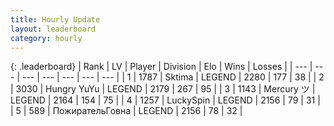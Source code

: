 ```yaml
---
title: Hourly Update
layout: leaderboard
category: hourly
---
```


{: .leaderboard}
| Rank | LV | Player | Division | Elo | Wins | Losses |
| --- | --- | --- | --- | --- | --- | --- |
| <span data-change="0">1</span> | 1787 | <span title="ID: 353063">Sktima</span> | LEGEND | <span data-change="0">2280</span> | <span data-change="0">177</span> | <span data-change="0">38</span> |
| <span data-change="0">2</span> | 3030 | <span title="ID: 164871">Hungry YuYu</span> | LEGEND | <span data-change="0">2179</span> | <span data-change="0">267</span> | <span data-change="0">95</span> |
| <span data-change="0">3</span> | 1143 | <span title="ID: 366840">Mercury ツ</span> | LEGEND | <span data-change="0">2164</span> | <span data-change="0">154</span> | <span data-change="0">75</span> |
| <span data-change="2">4</span> | 1257 | <span title="ID: 498412">LuckySpin</span> | LEGEND | <span data-change="1">2156</span> | <span data-change="3">79</span> | <span data-change="1">31</span> |
| <span data-change="-1">5</span> | 589 | <span title="ID: 402846">ПожирательГовна</span> | LEGEND | <span data-change="0">2156</span> | <span data-change="0">78</span> | <span data-change="0">32</span> |